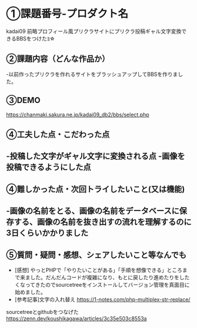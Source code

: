 # ①課題番号-プロダクト名
kadai09 前略プロフィール風プリクラサイトにプリクラ投稿ギャル文字変換できるBBSをつけたﾖ☆

## ②課題内容（どんな作品か）
-以前作ったプリクラを作れるサイトをブラッシュアップしてBBSを作りました。

## ③DEMO
https://chanmaki.sakura.ne.jp/kadai09_db2/bbs/select.php

## ④工夫した点・こだわった点
-投稿した文字がギャル文字に変換される点
-画像を投稿できるようにした点
-

## ④難しかった点・次回トライしたいこと(又は機能)
-画像の名前をとる、画像の名前をデータベースに保存する、画像の名前を抜き出すの流れを理解するのに3日くらいかかりました
-

## ⑤質問・疑問・感想、シェアしたいこと等なんでも
- [感想] やっとPHPで「やりたいことがある」「手順を想像できる」ところまで来ました。だんだんコードが複雑になり、もとに戻したり進めたりをしたくなってきたのでsourcetreeをインストールしてバージョン管理を真面目に始めました。
- [参考記事]文字の入れ替え
https://1-notes.com/php-multiplex-str-replace/

sourcetreeとgithubをつなげた
https://zenn.dev/koushikagawa/articles/3c35e503c8553a
